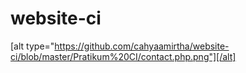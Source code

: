 # website-ci
[alt type="https://github.com/cahyaamirtha/website-ci/blob/master/Pratikum%20CI/contact.php.png"][/alt]
